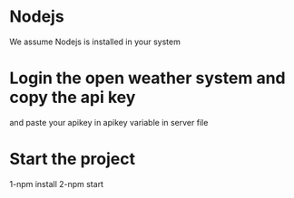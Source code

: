 # Nodejs

We assume Nodejs is installed in your system

# Login the open weather system and copy the api key
 
and paste your apikey in apikey variable in server file

# Start the project
 1-npm install
 2-npm start 
